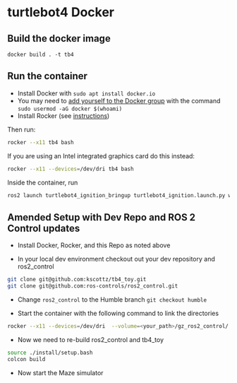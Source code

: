# turtlebot4 Docker

## Build the docker image

`docker build . -t tb4`

## Run the container

* Install Docker with `sudo apt install docker.io`
* You may need to [add yourself to the Docker group](https://stackoverflow.com/questions/21871479/docker-cant-connect-to-docker-daemon) with the command `sudo usermod -aG docker $(whoami)` 
* Install Rocker (see [instructions](https://github.com/osrf/rocker))

Then run:

```bash
rocker --x11 tb4 bash
```

If you are using an Intel integrated graphics card do this instead:

```bash
rocker --x11 --devices=/dev/dri tb4 bash
```


Inside the container, run

```bash
ros2 launch turtlebot4_ignition_bringup turtlebot4_ignition.launch.py world:=maze
```


## Amended Setup with Dev Repo and ROS 2 Control updates

* Install Docker, Rocker, and this Repo as noted above

* In your local dev environment checkout out your dev repository and ros2_control

```bash
git clone git@github.com:kscottz/tb4_toy.git
git clone git@github.com:ros-controls/ros2_control.git

```

* Change `ros2_control` to the Humble branch `git checkout humble`

* Start the container with the following command to link the directories

```bash
rocker --x11 --devices=/dev/dri  --volume=<your_path>/gz_ros2_control/:/opt/ros/overlay_ws/src/gz_ros2_control --volume=/<your_path>/tb4_toy/:/opt/ros/overlay_ws/src/tb4_toy tb4 bash
```

* Now we need to re-build ros2_control and tb4_toy

```bash
source ./install/setup.bash
colcon build
```

* Now start the Maze simulator

```bash

```